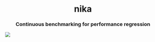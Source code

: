 <h1 align="center">nika</h1>

<h3 align="center">Continuous benchmarking for performance regression</h3>

<img align="center" src="https://miro.medium.com/max/1200/1*AqDkZGzbxf_ygqCGm0MlEQ.jpeg" />